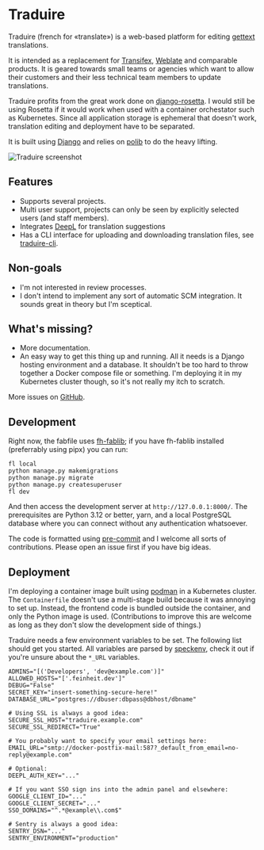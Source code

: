 # Traduire

Traduire (french for «translate») is a web-based platform for editing
[gettext](https://www.gnu.org/software/gettext/gettext.html) translations.

It is intended as a replacement for [Transifex](https://www.transifex.com/),
[Weblate](https://weblate.org/en/) and comparable products. It is geared
towards small teams or agencies which want to allow their customers and their
less technical team members to update translations.

Traduire profits from the great work done on
[django-rosetta](https://github.com/mbi/django-rosetta/). I would still be
using Rosetta if it would work when used with a container orchestator such as
Kubernetes. Since all application storage is ephemeral that doesn't work,
translation editing and deployment have to be separated.

It is built using [Django](https://www.djangoproject.com/) and relies on
[polib](https://pypi.org/project/polib/) to do the heavy lifting.

![Traduire screenshot](./images/traduire.png)

## Features

- Supports several projects.
- Multi user support, projects can only be seen by explicitly selected users
  (and staff members).
- Integrates [DeepL](https://www.deepl.com/) for translation suggestions
- Has a CLI interface for uploading and downloading translation files, see
  [traduire-cli](https://github.com/matthiask/traduire/tree/main/cli).

## Non-goals

- I'm not interested in review processes.
- I don't intend to implement any sort of automatic SCM integration. It sounds
  great in theory but I'm sceptical.

## What's missing?

- More documentation.
- An easy way to get this thing up and running. All it needs is a Django
  hosting environment and a database. It shouldn't be too hard to throw
  together a Docker compose file or something. I'm deploying it in my
  Kubernetes cluster though, so it's not really my itch to scratch.

More issues on [GitHub](https://github.com/matthiask/traduire/issues).

## Development

Right now, the fabfile uses [fh-fablib](https://github.com/feinheit/fh-fablib);
if you have fh-fablib installed (preferrably using pipx) you can run:

    fl local
    python manage.py makemigrations
    python manage.py migrate
    python manage.py createsuperuser
    fl dev

And then access the development server at `http://127.0.0.1:8000/`. The
prerequisites are Python 3.12 or better, yarn, and a local PostgreSQL database
where you can connect without any authentication whatsoever.

The code is formatted using [pre-commit](https://pre-commit.com/) and I welcome
all sorts of contributions. Please open an issue first if you have big ideas.

## Deployment

I'm deploying a container image built using [podman](https://podman.io/) in a
Kubernetes cluster. The `Containerfile` doesn't use a multi-stage build because
it was annoying to set up. Instead, the frontend code is bundled outside the
container, and only the Python image is used. (Contributions to improve this
are welcome as long as they don't slow the development side of things.)

Traduire needs a few environment variables to be set. The following list should
get you started. All variables are parsed by
[speckenv](https://github.com/matthiask/speckenv/), check it out if you're
unsure about the `*_URL` variables.

    ADMINS="[('Developers', 'dev@example.com')]"
    ALLOWED_HOSTS="['.feinheit.dev']"
    DEBUG="False"
    SECRET_KEY="insert-something-secure-here!"
    DATABASE_URL="postgres://dbuser:dbpass@dbhost/dbname"

    # Using SSL is always a good idea:
    SECURE_SSL_HOST="traduire.example.com"
    SECURE_SSL_REDIRECT="True"

    # You probably want to specify your email settings here:
    EMAIL_URL="smtp://docker-postfix-mail:587?_default_from_email=no-reply@example.com"

    # Optional:
    DEEPL_AUTH_KEY="..."

    # If you want SSO sign ins into the admin panel and elsewhere:
    GOOGLE_CLIENT_ID="..."
    GOOGLE_CLIENT_SECRET="..."
    SSO_DOMAINS="^.*@example\\.com$"

    # Sentry is always a good idea:
    SENTRY_DSN="..."
    SENTRY_ENVIRONMENT="production"
